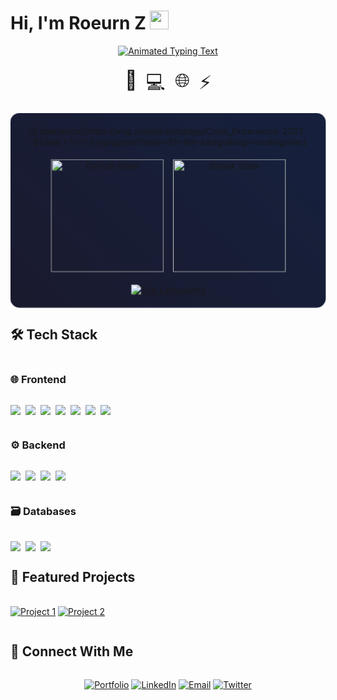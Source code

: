 # Hi, I'm Roeurn Z <img src="https://media.giphy.com/media/hvRJCLFzcasrR4ia7z/giphy.gif" width="30px">

<div align="center">

<!-- Animated Typing Banner with Multiple Effects -->
<a href="https://roeurnz.sinctuze.info" target="_blank">
  <img src="https://readme-typing-svg.demolab.com?font=Fira+Code&weight=700&size=28&duration=3000&pause=1000&color=FFA500&background=FFFFFF00&center=true&width=600&height=70&lines=✨+Full-Stack+Developer;💻+Open+Source+Contributor;🚀+Tech+Enthusiast;🌟+Welcome+to+my+profile!" alt="Animated Typing Text">
</a>

<!-- Animated Emoji Row -->
<div style="display: flex; justify-content: center; gap: 15px; margin: 20px 0; font-size: 30px;">
  <span style="animation: wave 2s infinite 0.1s">👋</span>
  <span style="animation: wave 2s infinite 0.3s">💻</span>
  <span style="animation: wave 2s infinite 0.5s">🌐</span>
  <span style="animation: wave 2s infinite 0.7s">⚡</span>
</div>

<!-- CSS Animations -->
<style>
  @keyframes wave {
    0%, 100% { transform: rotate(0deg); }
    20% { transform: rotate(-15deg); }
    40% { transform: rotate(15deg); }
    60% { transform: rotate(-10deg); }
    80% { transform: rotate(10deg); }
  }
  .float { animation: float 4s ease-in-out infinite; }
  @keyframes float {
    0%, 100% { transform: translateY(0); }
    50% { transform: translateY(-20px); }
  }
  .pulse { animation: pulse 2s infinite; }
  @keyframes pulse {
    0%, 100% { transform: scale(1); }
    50% { transform: scale(1.05); }
  }
</style>

<!-- Floating Stats Section -->
<div class="pulse" style="background: linear-gradient(45deg, #1a1a2e, #16213e); padding: 20px; border-radius: 15px; max-width: 800px; margin: 0 auto;">

<!-- Dynamic Experience Badge -->
<div class="float">
  ![Experience](https://img.shields.io/badge/Code_Experience-2023--$(date +%Y)-brightgreen?style=for-the-badge&logo=codeigniter)
</div>

<!-- GitHub Stats Cards -->
<div style="display: flex; flex-wrap: wrap; justify-content: center; gap: 15px; margin: 20px 0;">
  <a href="https://github.com/roeurnz" target="_blank">
    <img src="https://github-readme-stats.vercel.app/api?username=roeurnz&show_icons=true&theme=radical&hide_border=true&include_all_commits=true" height="180" alt="GitHub Stats">
  </a>
  <a href="https://github.com/roeurnz?tab=repositories" target="_blank">
    <img src="https://streak-stats.demolab.com/?user=roeurnz&theme=radical&hide_border=true&fire=FFA500&currStreakLabel=FFA500" height="180" alt="Streak Stats">
  </a>
</div>

<!-- Top Languages with Animation -->
<div style="animation: fadeIn 2s;">
  <a href="https://github.com/roeurnz?tab=repositories" target="_blank">
    <img src="https://github-readme-stats.vercel.app/api/top-langs/?username=roeurnz&layout=compact&theme=radical&hide_border=true&langs_count=8" alt="Top Languages">
  </a>
</div>

</div> <!-- End floating stats section -->

</div>

## 🛠️ Tech Stack  

<div style="display: grid; grid-template-columns: repeat(auto-fit, minmax(300px, 1fr)); gap: 15px;">

### **🌐 Frontend**  
<div style="display: flex; flex-wrap: wrap; gap: 8px;">
  <img src="https://img.shields.io/badge/Vue.js-4FC08D?style=for-the-badge&logo=vuedotjs&logoColor=white">
  <img src="https://img.shields.io/badge/React-20232A?style=for-the-badge&logo=react&logoColor=61DAFB">
  <img src="https://img.shields.io/badge/JavaScript-F7DF1E?style=for-the-badge&logo=javascript&logoColor=black">
  <img src="https://img.shields.io/badge/TypeScript-3178C6?style=for-the-badge&logo=typescript&logoColor=white">
  <img src="https://img.shields.io/badge/Tailwind_CSS-06B6D4?style=for-the-badge&logo=tailwind-css&logoColor=white">
  <img src="https://img.shields.io/badge/HTML5-E34F26?style=for-the-badge&logo=html5&logoColor=white">
  <img src="https://img.shields.io/badge/CSS3-1572B6?style=for-the-badge&logo=css3&logoColor=white">
</div>

### **⚙️ Backend**  
<div style="display: flex; flex-wrap: wrap; gap: 8px;">
  <img src="https://img.shields.io/badge/Laravel-FF2D20?style=for-the-badge&logo=laravel&logoColor=white">
  <img src="https://img.shields.io/badge/PHP-777BB4?style=for-the-badge&logo=php&logoColor=white">
  <img src="https://img.shields.io/badge/Node.js-339933?style=for-the-badge&logo=nodedotjs&logoColor=white">
  <img src="https://img.shields.io/badge/Python-3776AB?style=for-the-badge&logo=python&logoColor=white">
</div>

### **🗃️ Databases**  
<div style="display: flex; flex-wrap: wrap; gap: 8px;">
  <img src="https://img.shields.io/badge/MySQL-4479A1?style=for-the-badge&logo=mysql&logoColor=white">
  <img src="https://img.shields.io/badge/PostgreSQL-4169E1?style=for-the-badge&logo=postgresql&logoColor=white">
  <img src="https://img.shields.io/badge/MongoDB-47A248?style=for-the-badge&logo=mongodb&logoColor=white">
</div>

</div>

## 🌟 Featured Projects

<div style="display: grid; grid-template-columns: repeat(auto-fit, minmax(300px, 1fr)); gap: 20px; margin-top: 20px;">

[![Project 1](https://github-readme-stats.vercel.app/api/pin/?username=roeurnz&repo=your-repo&theme=radical)](https://github.com/roeurnz/your-repo)
[![Project 2](https://github-readme-stats.vercel.app/api/pin/?username=roeurnz&repo=another-repo&theme=radical)](https://github.com/roeurnz/another-repo)

</div>

## 🔗 Connect With Me

<div style="display: flex; justify-content: center; gap: 15px; flex-wrap: wrap;">

[![Portfolio](https://img.shields.io/badge/🚀_Portfolio-FFA500?style=for-the-badge&logo=vercel&logoColor=white)](https://roeurnz.sinctuze.info)
[![LinkedIn](https://img.shields.io/badge/💼_LinkedIn-0A66C2?style=for-the-badge&logo=linkedin&logoColor=white)](https://linkedin.com/in/roeurnkaki)
[![Email](https://img.shields.io/badge/📧_Email-EA4335?style=for-the-badge&logo=gmail&logoColor=white)](mailto:roeurnkaki@gmail.com)
[![Twitter](https://img.shields.io/badge/🐦_Twitter-1DA1F2?style=for-the-badge&logo=twitter&logoColor=white)](https://twitter.com/yourhandle)

</div>
